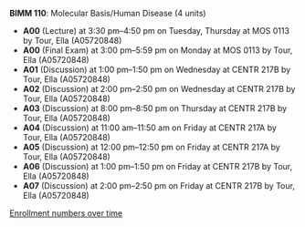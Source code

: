 **BIMM 110**: Molecular Basis/Human Disease (4 units)

- **A00** (Lecture) at 3:30 pm–4:50 pm on Tuesday, Thursday at MOS 0113 by Tour, Ella (A05720848)
- **A00** (Final Exam) at 3:00 pm–5:59 pm on Monday at MOS 0113 by Tour, Ella (A05720848)
- **A01** (Discussion) at 1:00 pm–1:50 pm on Wednesday at CENTR 217B by Tour, Ella (A05720848)
- **A02** (Discussion) at 2:00 pm–2:50 pm on Wednesday at CENTR 217B by Tour, Ella (A05720848)
- **A03** (Discussion) at 8:00 pm–8:50 pm on Thursday at CENTR 217B by Tour, Ella (A05720848)
- **A04** (Discussion) at 11:00 am–11:50 am on Friday at CENTR 217A by Tour, Ella (A05720848)
- **A05** (Discussion) at 12:00 pm–12:50 pm on Friday at CENTR 217A by Tour, Ella (A05720848)
- **A06** (Discussion) at 1:00 pm–1:50 pm on Friday at CENTR 217B by Tour, Ella (A05720848)
- **A07** (Discussion) at 2:00 pm–2:50 pm on Friday at CENTR 217B by Tour, Ella (A05720848)

[Enrollment numbers over time](./BIMM110.tsv)
